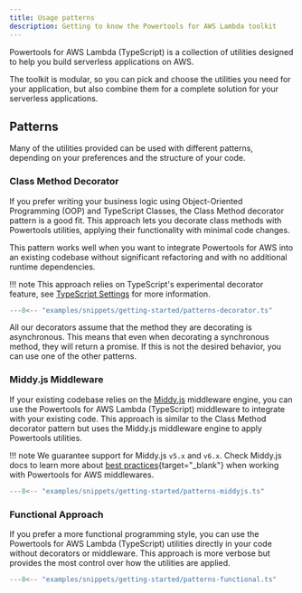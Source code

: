 ```yaml
---
title: Usage patterns
description: Getting to know the Powertools for AWS Lambda toolkit
---
```


<!-- markdownlint-disable MD043 -->

Powertools for AWS Lambda (TypeScript) is a collection of utilities designed to help you build serverless applications on AWS.

The toolkit is modular, so you can pick and choose the utilities you need for your application, but also combine them for a complete solution for your serverless applications.  

## Patterns

Many of the utilities provided can be used with different patterns, depending on your preferences and the structure of your code.

### Class Method Decorator

If you prefer writing your business logic using Object-Oriented Programming (OOP) and TypeScript Classes, the Class Method decorator pattern is a good fit. This approach lets you decorate class methods with Powertools utilities, applying their functionality with minimal code changes.

This pattern works well when you want to integrate Powertools for AWS into an existing codebase without significant refactoring and with no additional runtime dependencies.

!!! note
    This approach relies on TypeScript's experimental decorator feature, see [TypeScript Settings](./typescript-settings.md) for more information.

```ts
---8<-- "examples/snippets/getting-started/patterns-decorator.ts"
```

All our decorators assume that the method they are decorating is asynchronous. This means that even when decorating a synchronous method, they will return a promise. If this is not the desired behavior, you can use one of the other patterns.

### Middy.js Middleware

If your existing codebase relies on the [Middy.js](https://middy.js.org/docs/) middleware engine, you can use the Powertools for AWS Lambda (TypeScript) middleware to integrate with your existing code. This approach is similar to the Class Method decorator pattern but uses the Middy.js middleware engine to apply Powertools utilities.

!!! note
    We guarantee support for Middy.js `v5.x` and `v6.x`.
    Check Middy.js docs to learn more about [best practices](https://middy.js.org/docs/integrations/lambda-powertools#best-practices){target="_blank"} when working with Powertools for AWS middlewares.

```ts
---8<-- "examples/snippets/getting-started/patterns-middyjs.ts"
```

### Functional Approach

If you prefer a more functional programming style, you can use the Powertools for AWS Lambda (TypeScript) utilities directly in your code without decorators or middleware. This approach is more verbose but provides the most control over how the utilities are applied.

```ts
---8<-- "examples/snippets/getting-started/patterns-functional.ts"
```
